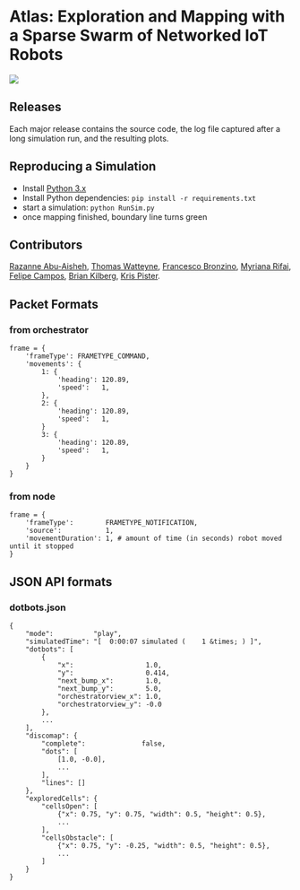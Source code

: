# Atlas: Exploration and Mapping with a Sparse Swarm of Networked IoT Robots

![](static/ui.gif)

## Releases

Each major release contains the source code, the log file captured after a long simulation run, and the resulting plots.

## Reproducing a Simulation

- Install [Python 3.x](https://www.python.org/downloads/)
- Install Python dependencies: `pip install -r requirements.txt`
- start a simulation: `python RunSim.py`
- once mapping finished, boundary line turns green

## Contributors

[Razanne Abu-Aisheh](https://www.linkedin.com/in/razanne-abu-aisheh-602b06105/),
[Thomas Watteyne](http://www.thomaswatteyne.com),
[Francesco Bronzino](https://www.bell-labs.com/usr/francesco.bronzino),
[Myriana Rifai](https://www.linkedin.com/in/myriana-rifai-5b6b40b1/),
[Felipe Campos](https://www.linkedin.com/in/felipe-rocha-campos/),
[Brian Kilberg](https://www.linkedin.com/in/brian-kilberg/),
[Kris Pister](https://bamlab.berkeley.edu/).

## Packet Formats

### from orchestrator

```
frame = {
    'frameType': FRAMETYPE_COMMAND,
    'movements': {
        1: {
            'heading': 120.89, 
            'speed':   1,
        },
        2: {
            'heading': 120.89, 
            'speed':   1,
        }
        3: {
            'heading': 120.89, 
            'speed':   1,
        }
    }
}
```

### from node

```
frame = {
    'frameType':        FRAMETYPE_NOTIFICATION,
    'source':           1,
    'movementDuration': 1, # amount of time (in seconds) robot moved until it stopped
}
```

## JSON API formats

### dotbots.json

```
{
    "mode":          "play",
    "simulatedTime": "[  0:00:07 simulated (    1 &times; ) ]",
    "dotbots": [
        {
            "x":                  1.0,
            "y":                  0.414,
            "next_bump_x":        1.0,
            "next_bump_y":        5.0,
            "orchestratorview_x": 1.0,
            "orchestratorview_y": -0.0
        },
        ...
    ],
    "discomap": {
        "complete":              false,
        "dots": [
            [1.0, -0.0],
            ...
        ],
        "lines": []
    },
    "exploredCells": {
        "cellsOpen": [
            {"x": 0.75, "y": 0.75, "width": 0.5, "height": 0.5},
            ...
        ],
        "cellsObstacle": [
            {"x": 0.75, "y": -0.25, "width": 0.5, "height": 0.5},
            ...
        ]
    }
}
```
